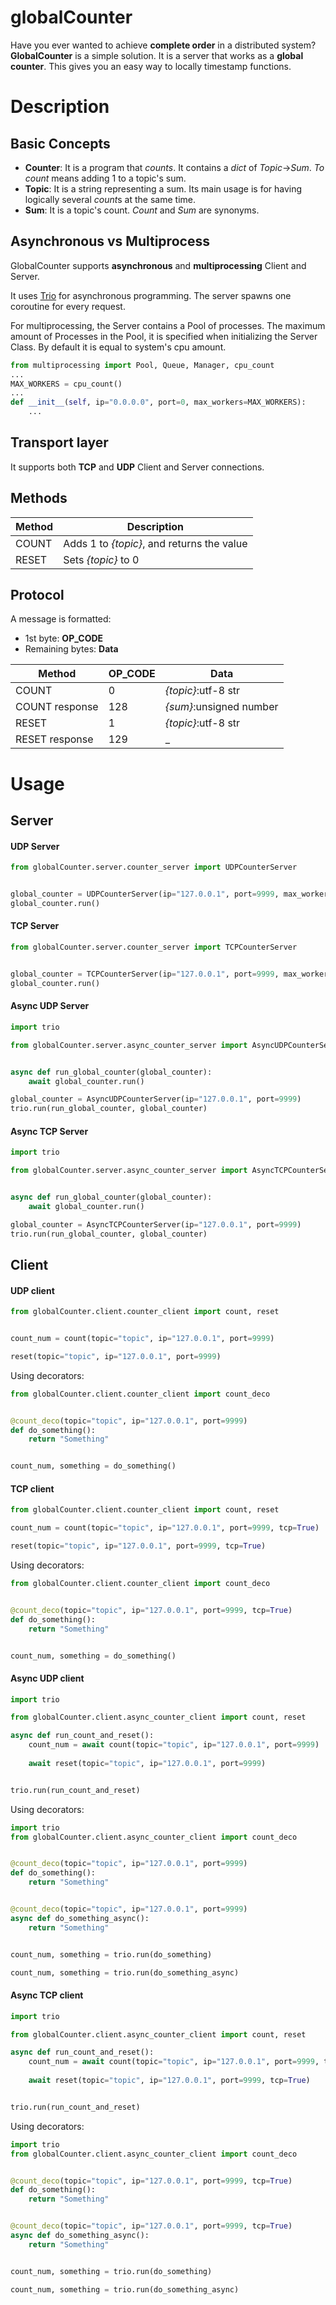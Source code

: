 # globalCounter
Have you ever wanted to achieve **complete order** in a distributed system? **GlobalCounter** is a simple solution. It is a server that works as a **global counter**. This gives you an easy way to locally timestamp functions.

# Description
## Basic Concepts
- **Counter**: It is a program that *counts*. It contains a *dict* of *Topic*->*Sum*. *To count* means adding 1 to a topic's sum. 
- **Topic**: It is a string representing a sum. Its main usage is for having logically several *count*s at the same time.
- **Sum**: It is a topic's count. *Count* and *Sum* are synonyms.

## Asynchronous vs Multiprocess
GlobalCounter supports **asynchronous** and **multiprocessing** Client and Server. 

It uses [Trio](https://github.com/python-trio/trio) for asynchronous programming. The server spawns one coroutine for every request.

For multiprocessing, the Server contains a Pool of processes. The maximum amount of Processes in the Pool, it is specified when initializing the Server Class. By default it is equal to system's cpu amount.

```python
from multiprocessing import Pool, Queue, Manager, cpu_count
...
MAX_WORKERS = cpu_count()
...
def __init__(self, ip="0.0.0.0", port=0, max_workers=MAX_WORKERS):
    ...

```


## Transport layer
It supports both **TCP** and **UDP** Client and Server connections.

## Methods
|Method|Description|
|---|----|
|COUNT|Adds 1 to *{topic}*, and returns the value|
|RESET|Sets *{topic}* to 0|

## Protocol
A message is formatted: 
- 1st byte: **OP_CODE**
- Remaining bytes: **Data**
 

|Method|OP_CODE|Data|
|---|---|---|
|COUNT|0|*{topic}*:utf-8 str|
|COUNT response|128|*{sum}*:unsigned number|
|RESET|1|*{topic}*:utf-8 str|
|RESET response|129|_|

# Usage

## Server
#### UDP Server
```python
from globalCounter.server.counter_server import UDPCounterServer


global_counter = UDPCounterServer(ip="127.0.0.1", port=9999, max_workers=4)
global_counter.run()
```

#### TCP Server
```python
from globalCounter.server.counter_server import TCPCounterServer


global_counter = TCPCounterServer(ip="127.0.0.1", port=9999, max_workers=4)
global_counter.run()
```

#### Async UDP Server
```python
import trio

from globalCounter.server.async_counter_server import AsyncUDPCounterServer


async def run_global_counter(global_counter):
    await global_counter.run()

global_counter = AsyncUDPCounterServer(ip="127.0.0.1", port=9999)
trio.run(run_global_counter, global_counter)
```

#### Async TCP Server
```python
import trio

from globalCounter.server.async_counter_server import AsyncTCPCounterServer


async def run_global_counter(global_counter):
    await global_counter.run()

global_counter = AsyncTCPCounterServer(ip="127.0.0.1", port=9999)
trio.run(run_global_counter, global_counter)
```

## Client
#### UDP client
```python
from globalCounter.client.counter_client import count, reset


count_num = count(topic="topic", ip="127.0.0.1", port=9999)

reset(topic="topic", ip="127.0.0.1", port=9999)

```
Using decorators:
```python
from globalCounter.client.counter_client import count_deco


@count_deco(topic="topic", ip="127.0.0.1", port=9999)
def do_something():
    return "Something"


count_num, something = do_something()
```
#### TCP client
```python
from globalCounter.client.counter_client import count, reset

count_num = count(topic="topic", ip="127.0.0.1", port=9999, tcp=True)

reset(topic="topic", ip="127.0.0.1", port=9999, tcp=True)

```
Using decorators:
```python
from globalCounter.client.counter_client import count_deco


@count_deco(topic="topic", ip="127.0.0.1", port=9999, tcp=True)
def do_something():
    return "Something"


count_num, something = do_something()
```
#### Async UDP client
```python
import trio

from globalCounter.client.async_counter_client import count, reset

async def run_count_and_reset():
    count_num = await count(topic="topic", ip="127.0.0.1", port=9999)
    
    await reset(topic="topic", ip="127.0.0.1", port=9999)


trio.run(run_count_and_reset)

```
Using decorators:
```python
import trio
from globalCounter.client.async_counter_client import count_deco


@count_deco(topic="topic", ip="127.0.0.1", port=9999)
def do_something():
    return "Something"


@count_deco(topic="topic", ip="127.0.0.1", port=9999)
async def do_something_async():
    return "Something"


count_num, something = trio.run(do_something)

count_num, something = trio.run(do_something_async)
```
#### Async TCP client
```python
import trio

from globalCounter.client.async_counter_client import count, reset

async def run_count_and_reset():
    count_num = await count(topic="topic", ip="127.0.0.1", port=9999, tcp=True)
    
    await reset(topic="topic", ip="127.0.0.1", port=9999, tcp=True)


trio.run(run_count_and_reset)

```
Using decorators:
```python
import trio
from globalCounter.client.async_counter_client import count_deco


@count_deco(topic="topic", ip="127.0.0.1", port=9999, tcp=True)
def do_something():
    return "Something"


@count_deco(topic="topic", ip="127.0.0.1", port=9999, tcp=True)
async def do_something_async():
    return "Something"


count_num, something = trio.run(do_something)

count_num, something = trio.run(do_something_async)